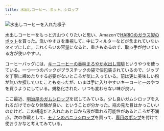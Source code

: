 ```yaml
---
title: 水出しコーヒー、ポット、シロップ
---
```


![](/images/2020-10-01-coffee.jpg "水出しコーヒーを入れた様子")

水出しコーヒーをもっと沢山つくりたいと思い、Amazonで[HARIOのガラス製のポット](https://www.amazon.co.jp/dp/B079YRR9ZM)を買った。洗いやすさを重視して、中にフィルターなどが含まれていないタイプにした。これくらいの容量になると、重さもあるので、取っ手が付いている方が使いやすい。

コーヒーバッグには、[キーコーヒーの香味まろやか水出し珈琲](https://www.amazon.co.jp/dp/B085D1F221)というやつを使っている。一つ一つのパックがプラスチックの袋で個包装されているので、ジップを丁寧に締めたりする必要がないところが気に入っている。前は更に美味しい粉が無いか探していたこともあったが、いまは手に入りやすいキーコーヒーのやつを買うようにしている。規格化された、いつも変わらない味が良い。

ここ最近、[明治屋のガムシロップ](https://www.amazon.co.jp/dp/B002XCT5FY)を試してみている。少し良いガムシロップを入れるだけでかなり体験が良い、ということが分かった。瓶の見た目はかっこいいのたけど、この構造だと入れたあと口から液が垂れる可能性があるところが不満点。次の作戦として、[モナンのバニラシロップ](https://www.amazon.co.jp/dp/B001HM3FFM)を買って、[専用のポンプ](https://www.amazon.co.jp/dp/B00DJ551LG)を付けて使おうかなと考えてみている。
